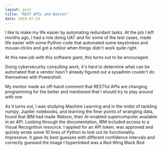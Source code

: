 ```yaml
---
layout: post
title: "REST APIs and Watson"
date: 2019-07-24
---
```


  I like to make my life easier by automating redundant tasks. At the job I left months ago, I had a role doing UAT and
for some of the test cases, made life easier with some Python code that automated some keystrokes and mouse-clicks and
got a notice when things didn't work quite right.

  At this new job with this software giant, this turns out to be encouraged. 

  Doing cybersecurity consulting work, it's hard to determine what can be automated that a vendor hasn't already figured out
a sysadmin couldn't do themselves with Powershell.

  My mentor made an off-hand comment that RESTful APIs are changing programming for the better and mentioned that I should try
to play around with one

  As it turns out, I was studying Machine Learning and in the midst of tackling numpy, Jupiter notebooks, and learning the finer
points of wrangling data, found that IBM had made Watson, their AI-enabled supercomputer available in an API. Looking through
the documentation, IBM included access to a Visual Recognition resource. I applied for an API token, was approved and quickly
wrote some 10 lines of Python to test out its functionality. Impressive.
It gave its best guesses with different confidence intervals and correctly guessed the image I hyperlinked was a Red-Wing Black Bird

